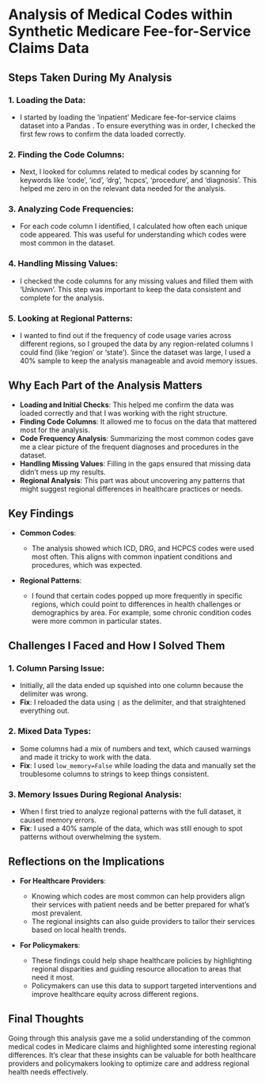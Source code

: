 # Analysis of Medical Codes within Synthetic Medicare Fee-for-Service Claims Data

## Steps Taken During My Analysis

### 1. Loading the Data:
- I started by loading the ‘inpatient’ Medicare fee-for-service claims dataset into a Pandas . To ensure everything was in order, I checked the first few rows to confirm the data loaded correctly.

### 2. Finding the Code Columns:
- Next, I looked for columns related to medical codes by scanning for keywords like ‘code’, ‘icd’, ‘drg’, ‘hcpcs’, ‘procedure’, and ‘diagnosis’. This helped me zero in on the relevant data needed for the analysis.

### 3. Analyzing Code Frequencies:
- For each code column I identified, I calculated how often each unique code appeared. This was useful for understanding which codes were most common in the dataset.

### 4. Handling Missing Values:
- I checked the code columns for any missing values and filled them with ‘Unknown’. This step was important to keep the data consistent and complete for the analysis.

### 5. Looking at Regional Patterns:
- I wanted to find out if the frequency of code usage varies across different regions, so I grouped the data by any region-related columns I could find (like ‘region’ or ‘state’). Since the dataset was large, I used a 40% sample to keep the analysis manageable and avoid memory issues.

## Why Each Part of the Analysis Matters

- **Loading and Initial Checks**: This helped me confirm the data was loaded correctly and that I was working with the right structure.
- **Finding Code Columns**: It allowed me to focus on the data that mattered most for the analysis.
- **Code Frequency Analysis**: Summarizing the most common codes gave me a clear picture of the frequent diagnoses and procedures in the dataset.
- **Handling Missing Values**: Filling in the gaps ensured that missing data didn’t mess up my results.
- **Regional Analysis**: This part was about uncovering any patterns that might suggest regional differences in healthcare practices or needs.

## Key Findings

- **Common Codes**:
  - The analysis showed which ICD, DRG, and HCPCS codes were used most often. This aligns with common inpatient conditions and procedures, which was expected.
  
- **Regional Patterns**:
  - I found that certain codes popped up more frequently in specific regions, which could point to differences in health challenges or demographics by area. For example, some chronic condition codes were more common in particular states.

## Challenges I Faced and How I Solved Them

### 1. Column Parsing Issue:
- Initially, all the data ended up squished into one column because the delimiter was wrong.
- **Fix**: I reloaded the data using `|` as the delimiter, and that straightened everything out.

### 2. Mixed Data Types:
- Some columns had a mix of numbers and text, which caused warnings and made it tricky to work with the data.
- **Fix**: I used `low_memory=False` while loading the data and manually set the troublesome columns to strings to keep things consistent.

### 3. Memory Issues During Regional Analysis:
- When I first tried to analyze regional patterns with the full dataset, it caused memory errors.
- **Fix**: I used a 40% sample of the data, which was still enough to spot patterns without overwhelming the system.

## Reflections on the Implications

- **For Healthcare Providers**:
  - Knowing which codes are most common can help providers align their services with patient needs and be better prepared for what’s most prevalent.
  - The regional insights can also guide providers to tailor their services based on local health trends.

- **For Policymakers**:
  - These findings could help shape healthcare policies by highlighting regional disparities and guiding resource allocation to areas that need it most.
  - Policymakers can use this data to support targeted interventions and improve healthcare equity across different regions.

## Final Thoughts

Going through this analysis gave me a solid understanding of the common medical codes in Medicare claims and highlighted some interesting regional differences. It’s clear that these insights can be valuable for both healthcare providers and policymakers looking to optimize care and address regional health needs effectively.
